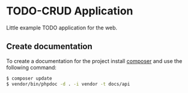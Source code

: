 # TODO-CRUD Application

Little example TODO application for the web.


## Create documentation

To create a documentation for the project install [composer](https://getcomposer.org) and use the following command:

```bash
$ composer update
$ vendor/bin/phpdoc -d . -i vendor -t docs/api
```